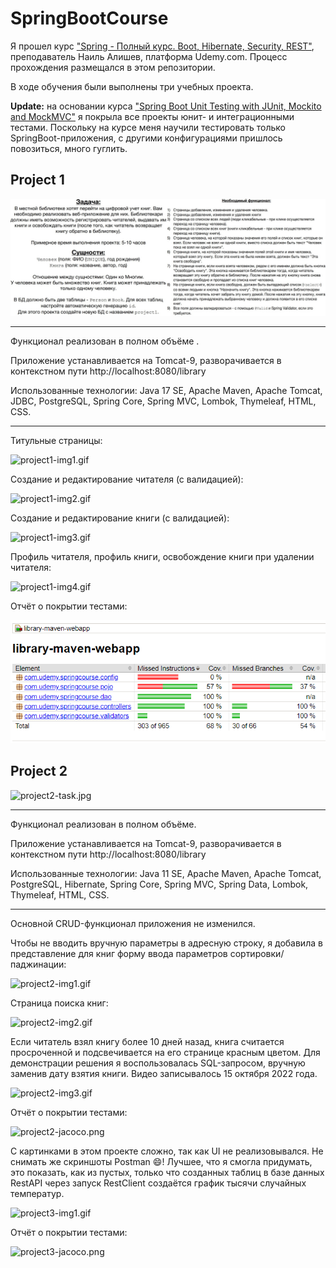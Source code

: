 # SpringBootCourse

Я прошел курс ["Spring - Полный курс. Boot, Hibernate, Security, REST"](https://www.udemy.com/course/spring-alishev/), 
преподаватель Наиль Алишев, платформа Udemy.com. Процесс прохождения размещался в этом репозитории.

В ходе обучения были выполнены три учебных проекта.

**Update:** на основании курса 
["Spring Boot Unit Testing with JUnit, Mockito and MockMVC"](https://www.udemy.com/course/spring-boot-unit-testing/)
я покрыла все проекты юнит- и интеграционными тестами. Поскольку на курсе меня научили тестировать только 
SpringBoot-приложения, с другими конфигурациями пришлось повозиться, много гуглить. 

## Project 1

![project1-task.jpg](Project1/img.jpg)

---

Функционал реализован в полном объёме   .

Приложение устанавливается на Tomcat-9, разворачивается в контекстном пути http://localhost:8080/library

Использованные технологии: Java 17 SE, Apache Maven, Apache Tomcat, JDBC, PostgreSQL, Spring Core, Spring MVC, Lombok,
Thymeleaf, HTML, CSS.

---

Титульные страницы:

![project1-img1.gif](Project1/img1.gif)

Создание и редактирование читателя (с валидацией):

![project1-img2.gif](Project1/img2.gif)

Создание и редактирование книги (с валидацией):

![project1-img3.gif](Project1/img3.gif)

Профиль читателя, профиль книги, освобождение книги при удалении читателя:

![project1-img4.gif](Project1/img4.gif)

Отчёт о покрытии тестами:

![project1-jacoco.png](Project1/jacoco.png)

## Project 2

![project2-task.jpg](Project2/img.jpg)

---

Функционал реализован в полном объёме.

Приложение устанавливается на Tomcat-9, разворачивается в контекстном пути http://localhost:8080/library

Использованные технологии: Java 11 SE, Apache Maven, Apache Tomcat, PostgreSQL, Hibernate, Spring Core, Spring MVC,
Spring Data, Lombok, Thymeleaf, HTML, CSS.

---

Основной CRUD-функционал приложения не изменился.

Чтобы не вводить вручную параметры в адресную строку, я добавила в представление для книг форму ввода параметров 
сортировки/паджинации:

![project2-img1.gif](project2/img1.gif)

Страница поиска книг:

![project2-img2.gif](project2/img2.gif)

Если читатель взял книгу более 10 дней назад, книга считается просроченной и подсвечивается на его странице красным
цветом. Для демонстрации решения я воспользовалась SQL-запросом, вручную заменив дату взятия книги. Видео записывалось
15 октября 2022 года.

![project2-img3.gif](project2/img3.gif)

Отчёт о покрытии тестами:

![project2-jacoco.png](project2/jacoco.png)



С картинками в этом проекте сложно, так как UI не реализовывался. Не снимать же скриншоты Postman :smile:! Лучшее,
что я смогла придумать, это показать, как из пустых, только что созданных таблиц в базе данных RestAPI через 
запуск RestClient создаётся график тысячи случайных температур.

![project3-img1.gif](project3/img1.gif)

Отчёт о покрытии тестами:

![project3-jacoco.png](project3/jacoco.png)
